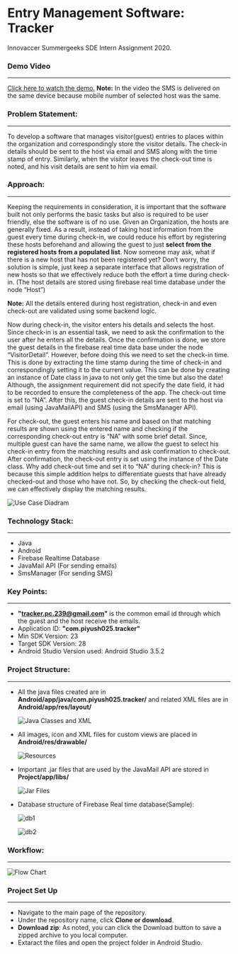# Entry Management Software: Tracker
Innovaccer Summergeeks SDE Intern Assignment 2020.

### Demo Video
___
[Click here to watch the demo.](https://youtu.be/01gJmFQ1gGI)
**Note:** In the video the SMS is delivered on the same device because mobile number of selected host was the same.
### Problem Statement:
___
To develop a software that manages visitor(guest) entries to places within the organization and correspondingly store the visitor details. The check-in details should be sent to the host via email and SMS along with the time stamp of entry. Similarly, when the visitor leaves the check-out time is noted, and his visit details are sent to him via email.

### Approach:
___
Keeping the requirements in consideration, it is important that the software built not only performs the basic tasks but also is required to be user friendly, else the software is of no use.
Given an Organization, the hosts are generally fixed. As a result, instead of taking host information from the guest every time during check-in, we could reduce his effort by registering these hosts beforehand and allowing the guest to just **select from the registered hosts from a populated list**. Now someone may ask, what if there is a new host that has not been registered yet? Don’t worry, the solution is simple, just keep a separate interface that allows registration of new hosts so that we effectively reduce both the effort a time during check-in.
(The host details are stored using firebase real time database under the node “Host”)

**Note:** All the details entered during host registration, check-in and even check-out are validated using some backend logic.

Now during check-in, the visitor enters his details and selects the host. Since check-in is an essential task, we need to ask the confirmation to the user after he enters all the details. Once the confirmation is done, we store the guest details in the firebase real time data base under the node “VisitorDetail”. However, before doing this we need to set the check-in time. This is done by extracting the time stamp during the time of check-in and correspondingly setting it to the current value. This can be done by creating an instance of Date class in java to not only get the time but also the date! Although, the assignment requirement did not specify the date field, it had to be recorded to ensure the completeness of the app. The check-out time is set to “NA”. After this, the guest check-in details are sent to the host via email (using JavaMailAPI) and SMS (using the SmsManager API).

For check-out, the guest enters his name and based on that matching results are shown using the entered name and checking if the corresponding check-out entry is “NA” with some brief detail. Since, multiple guest can have the same name, we allow the guest to select his check-in entry from the matching results and ask confirmation to check-out. After confirmation, the check-out entry is set using the instance of the Date class.
Why add check-out time and set it to “NA” during check-in? This is because this simple addition helps to differentiate guests that have already checked-out and those who have not. So, by checking the check-out field, we can effectively display the matching results.

![Use Case Diadram](https://drive.google.com/uc?export=view&id=13qcyD2UQkpzSMVGa_2zWvxfLwLpjkGkB)

### Technology Stack:
___
* Java
* Android
* Firebase Realtime Database
* JavaMail API (For sending emails)
* SmsManager (For sending SMS)

### Key Points:
___
* **"tracker.pc.239@gmail.com"** is the common email id through which the guest and the host receive the emails.
* Application ID: **"com.piyush025.tracker"**
* Min SDK Version: 23
* Target SDK Version: 28
* Android Studio Version used: Android Studio 3.5.2

### Project Structure:
___
* All the java files created are in **Android/app/java/com.piyush025.tracker/**  and related XML files are in **Android/app/res/layout/**

     ![Java Classes and XML](https://drive.google.com/uc?export=view&id=1Xc7le-1YvOWuW89tsznYrRb8E0rx_rrO)

* All images, icon and XML files for custom views are placed in **Android/res/drawable/**

    ![Resources](https://drive.google.com/uc?export=view&id=1PUhjgjnh0ncXrf7PdejS2lk-XclW75t8)

* Important .jar files that are used by the JavaMail API are stored in **Project/app/libs/**
    
    ![Jar Files](https://drive.google.com/uc?export=view&id=1SXQXJNzGUa4tu-SQBz1HvB0LO3BLvNw1)

* Database structure of Firebase Real time database(Sample):

    ![db1](https://drive.google.com/uc?export=view&id=12qpGDtdyGcIJvZJBfkTRjbYC-HdoFBOC)
    
    ![db2](https://drive.google.com/uc?export=view&id=1cfVlMLWu6beSc_ptrgK0GhDYzY_vGQZm)
    
### Workflow:
___
   ![Flow Chart](https://drive.google.com/uc?export=view&id=1MHSqOULME9J8oS3hLGkt-eyy-OWXrylI)
   
### Project Set Up
___

*  Navigate to the main page of the repository.
*  Under the repository name, click **Clone or download**.
*  **Download zip**: As noted, you can click the Download button to save a zipped archive to you local computer.
*  Extaract the files and open the project folder in Android Studio.





